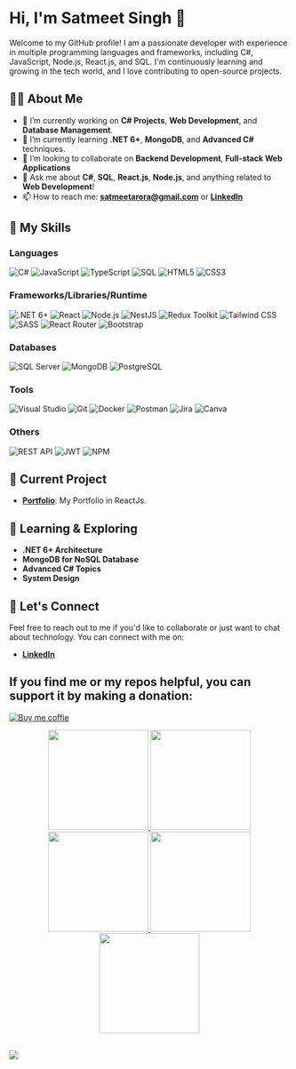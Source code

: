 # Hi, I'm Satmeet Singh 👋

Welcome to my GitHub profile! I am a passionate developer with experience in multiple programming languages and frameworks, including C#, JavaScript, Node.js, React.js, and SQL. I'm continuously learning and growing in the tech world, and I love contributing to open-source projects.

## 🧑‍💻 About Me

- 🔭 I’m currently working on **C# Projects**, **Web Development**, and **Database Management**.
- 🌱 I’m currently learning **.NET 6+**, **MongoDB**, and **Advanced C#** techniques.
- 👯 I’m looking to collaborate on **Backend Development**, **Full-stack Web Applications**
- 💬 Ask me about **C#**, **SQL**, **React.js**, **Node.js**, and anything related to **Web Development**!
- 📫 How to reach me: **satmeetarora@gmail.com** or **[LinkedIn](https://www.linkedin.com/in/satmeet-singh-a025a516a/)**

## 🚀 My Skills

### **Languages**  
![C#](https://img.shields.io/badge/c%23-%23239120.svg?style=for-the-badge&logo=c-sharp&logoColor=white) ![JavaScript](https://img.shields.io/badge/javascript-%23323330.svg?style=for-the-badge&logo=javascript&logoColor=%23F7DF1E) ![TypeScript](https://img.shields.io/badge/typescript-%a9323330.svg?style=for-the-badge&logo=typescript&logoColor=%13F7eF1E) ![SQL](https://img.shields.io/badge/SQL-%2300758F.svg?style=for-the-badge&logo=amazon-dynamodb&logoColor=white) ![HTML5](https://img.shields.io/badge/html5-%23E34F26.svg?style=for-the-badge&logo=html5&logoColor=white) ![CSS3](https://img.shields.io/badge/css3-%231572B6.svg?style=for-the-badge&logo=css3&logoColor=white)  

### **Frameworks/Libraries/Runtime**  
![.NET 6+](https://img.shields.io/badge/.NET-512BD4.svg?style=for-the-badge&logo=dotnet&logoColor=white) ![React](https://img.shields.io/badge/react-%2361DAFB.svg?style=for-the-badge&logo=react&logoColor=black) ![Node.js](https://img.shields.io/badge/node.js-43853D.svg?style=for-the-badge&logo=node.js&logoColor=white) ![NestJS](https://img.shields.io/badge/nestjs-%23E0234E.svg?style=for-the-badge&logo=nestjs&logoColor=white) ![Redux Toolkit](https://img.shields.io/badge/redux%20toolkit-764ABC.svg?style=for-the-badge&logo=redux&logoColor=white) ![Tailwind CSS](https://img.shields.io/badge/tailwindcss-06B6D4.svg?style=for-the-badge&logo=tailwindcss&logoColor=white) ![SASS](https://img.shields.io/badge/SASS-hotpink.svg?style=for-the-badge&logo=SASS&logoColor=white) ![React Router](https://img.shields.io/badge/React_Router-CA4245?style=for-the-badge&logo=react-router&logoColor=white) ![Bootstrap](https://img.shields.io/badge/bootstrap-%23563D7C.svg?style=for-the-badge&logo=bootstrap&logoColor=white)

### **Databases**  
![SQL Server](https://img.shields.io/badge/Microsoft%20SQL%20Server-CC2927.svg?style=for-the-badge&logo=microsoft%20sql%20server&logoColor=white) ![MongoDB](https://img.shields.io/badge/mongodb-47A248.svg?style=for-the-badge&logo=mongodb&logoColor=white) ![PostgreSQL](https://img.shields.io/badge/postgresql-316192.svg?style=for-the-badge&logo=postgresql&logoColor=white)  

### **Tools**  
![Visual Studio](https://img.shields.io/badge/Visual%20Studio-5C2D91.svg?style=for-the-badge&logo=visual%20studio&logoColor=white) ![Git](https://img.shields.io/badge/git-%23F05033.svg?style=for-the-badge&logo=git&logoColor=white) ![Docker](https://img.shields.io/badge/docker-%230db7ed.svg?style=for-the-badge&logo=docker&logoColor=white) ![Postman](https://img.shields.io/badge/Postman-FF6C37.svg?style=for-the-badge&logo=postman&logoColor=white) ![Jira](https://img.shields.io/badge/jira-0052CC.svg?style=for-the-badge&logo=jira&logoColor=white) ![Canva](https://img.shields.io/badge/Canva-%2300C4CC.svg?style=for-the-badge&logo=Canva&logoColor=white) 

### **Others**  
![REST API](https://img.shields.io/badge/REST%20API-%23000000.svg?style=for-the-badge&logo=rest-api&logoColor=white) ![JWT](https://img.shields.io/badge/JWT-black.svg?style=for-the-badge&logo=jsonwebtokens&logoColor=white) ![NPM](https://img.shields.io/badge/NPM-%23000000.svg?style=for-the-badge&logo=npm&logoColor=white) 


## 📌 Current Project

- **[Portfolio](https://github.com/SatmeetSingh/my-portfolio)**: My Portfolio in ReactJs.
<!-- 
- **[Note-Taking Application](GitHub Repo Link)**: A simple app to take and manage notes using **React.js** and **Node.js**.
-->
## 🌱 Learning & Exploring

- **.NET 6+ Architecture**
- **MongoDB for NoSQL Database**
- **Advanced C# Topics**
- **System Design**

## 💬 Let's Connect

Feel free to reach out to me if you'd like to collaborate or just want to chat about technology. You can connect with me on:

- **[LinkedIn](https://www.linkedin.com/in/satmeet-singh-a025a516a/)**

 ## If you find me or my repos helpful, you can support it by making a donation:
[![Buy me coffie](https://img.shields.io/badge/Buy%20me%20coffie-5C2D91.svg?style=for-the-badge&logo=Buy%20me%20coffie&logoColor=white)](https://www.paypal.com/ncp/payment/HKG73CGX6E5LC)

<div align="center">
<a href="https://github.com/SatmeetSingh">
<p align="center">
    <img src="https://github-readme-stats.vercel.app/api?username=SatmeetSingh&theme=dark&hide_border=false&include_all_commits=false&count_private=false" height='180em'/>
<img  src="http://github-profile-summary-cards.vercel.app/api/cards/most-commit-language?username=SatmeetSingh&theme=2077" height="180em" />
<img  src="https://github-readme-streak-stats.herokuapp.com/?user=SatmeetSingh&theme=dark&hide_border=false&theme=2077" height="180em" />
<img  src="http://github-profile-summary-cards.vercel.app/api/cards/productive-time?username=SatmeetSingh&theme=2077" height="180em" />
<img  src="http://github-profile-summary-cards.vercel.app/api/cards/profile-details?username=SatmeetSingh&theme=2077" height="180em" />
</p>
</div>

<br/>

<!-- ![GitHub Streak Stats](https://streak-stats.demolab.com?user=SatmeetSingh&theme=white&border=false&cachebust=1)   -->

<a href="https://github.com/SatmeetSingh/my-portfolio">
  <img align="center" src="https://github-readme-stats.vercel.app/api/pin/?username=SatmeetSingh&repo=my-portfolio" />
</a>
<br />
